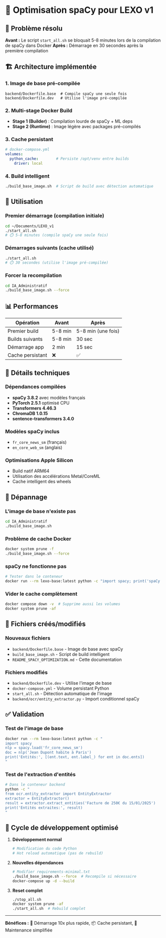 # 🚀 Optimisation spaCy pour LEXO v1

## 🎯 Problème résolu

**Avant :** Le script `start_all.sh` se bloquait 5-8 minutes lors de la compilation de spaCy dans Docker
**Après :** Démarrage en 30 secondes après la première compilation

## 🏗️ Architecture implémentée

### 1. **Image de base pré-compilée**
```
backend/Dockerfile.base  # Compile spaCy une seule fois
backend/Dockerfile.dev   # Utilise l'image pré-compilée  
```

### 2. **Multi-stage Docker Build**
- **Stage 1 (Builder)** : Compilation lourde de spaCy + ML deps
- **Stage 2 (Runtime)** : Image légère avec packages pré-compilés

### 3. **Cache persistant**
```yaml
# docker-compose.yml
volumes:
  python_cache:        # Persiste /opt/venv entre builds
    driver: local
```

### 4. **Build intelligent**
```bash
./build_base_image.sh  # Script de build avec détection automatique
```

## 🚀 Utilisation

### Premier démarrage (compilation initiale)
```bash
cd ~/Documents/LEXO_v1
./start_all.sh
# ⏱️ 5-8 minutes (compile spaCy une seule fois)
```

### Démarrages suivants (cache utilisé)
```bash
./start_all.sh  
# ⏱️ 30 secondes (utilise l'image pré-compilée)
```

### Forcer la recompilation
```bash
cd IA_Administratif
./build_base_image.sh --force
```

## 📊 Performances

| Opération | Avant | Après |
|-----------|-------|-------|
| Premier build | 5-8 min | 5-8 min (une fois) |
| Builds suivants | 5-8 min | 30 sec |
| Démarrage app | 2 min | 15 sec |
| Cache persistant | ❌ | ✅ |

## 🔧 Détails techniques

### Dépendances compilées
- **spaCy 3.8.2** avec modèles français
- **PyTorch 2.5.1** optimisé CPU
- **Transformers 4.46.3** 
- **ChromaDB 1.0.15**
- **sentence-transformers 3.4.0**

### Modèles spaCy inclus
- `fr_core_news_sm` (français)
- `en_core_web_sm` (anglais)

### Optimisations Apple Silicon
- Build natif ARM64
- Utilisation des accélérations Metal/CoreML
- Cache intelligent des wheels

## 🐛 Dépannage

### L'image de base n'existe pas
```bash
cd IA_Administratif
./build_base_image.sh
```

### Problème de cache Docker
```bash
docker system prune -f
./build_base_image.sh --force
```

### spaCy ne fonctionne pas
```bash
# Tester dans le conteneur
docker run --rm lexo-base:latest python -c "import spacy; print('spaCy OK')"
```

### Vider le cache complètement
```bash
docker compose down -v  # Supprime aussi les volumes
docker system prune -af
```

## 📁 Fichiers créés/modifiés

### Nouveaux fichiers
- `backend/Dockerfile.base` - Image de base avec spaCy
- `build_base_image.sh` - Script de build intelligent  
- `README_SPACY_OPTIMIZATION.md` - Cette documentation

### Fichiers modifiés
- `backend/Dockerfile.dev` - Utilise l'image de base
- `docker-compose.yml` - Volume persistant Python
- `start_all.sh` - Détection automatique de l'image
- `backend/ocr/entity_extractor.py` - Import conditionnel spaCy

## ✅ Validation

### Test de l'image de base
```bash
docker run --rm lexo-base:latest python -c "
import spacy
nlp = spacy.load('fr_core_news_sm')
doc = nlp('Jean Dupont habite à Paris')
print('Entités:', [(ent.text, ent.label_) for ent in doc.ents])
"
```

### Test de l'extraction d'entités
```bash
# Dans le conteneur backend
python -c "
from ocr.entity_extractor import EntityExtractor
extractor = EntityExtractor()
result = extractor.extract_entities('Facture de 250€ du 15/01/2025')
print('Entités extraites:', result)
"
```

## 🔄 Cycle de développement optimisé

1. **Développement normal**
   ```bash
   # Modification du code Python
   # Hot reload automatique (pas de rebuild)
   ```

2. **Nouvelles dépendances**
   ```bash
   # Modifier requirements-minimal.txt
   ./build_base_image.sh --force  # Recompile si nécessaire
   docker-compose up -d --build
   ```

3. **Reset complet**
   ```bash
   ./stop_all.sh
   docker system prune -af
   ./start_all.sh  # Rebuild complet
   ```

---

**Bénéfices :** 🚀 Démarrage 10x plus rapide, 📦 Cache persistant, 🔧 Maintenance simplifiée